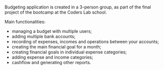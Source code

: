 Budgeting application is created in a 3-person group, as part of the final project of the bootcamp at the Coders Lab school.

Main functionalities:
- managing a budget with multiple users;
- adding multiple bank accounts;
- recording of expenses, incomes and operations between your accounts;
- creating the main financial goal for a month;
- creating financial goals in individual expense categories;
- adding expense and income categories;
- cashflow and generating other reports.

